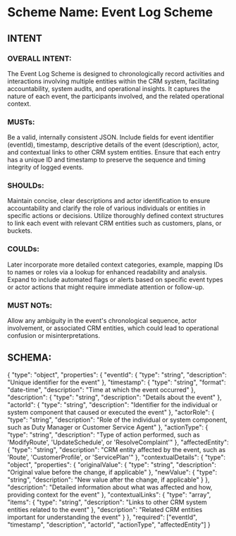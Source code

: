 # Scheme Name: Event Log Scheme

## INTENT
### OVERALL INTENT:

The Event Log Scheme is designed to chronologically record activities and interactions involving multiple entities within the CRM system, facilitating accountability, system audits, and operational insights. It captures the nature of each event, the participants involved, and the related operational context.

### MUSTs:

Be a valid, internally consistent JSON.
Include fields for event identifier (eventId), timestamp, descriptive details of the event (description), actor, and contextual links to other CRM system entities.
Ensure that each entry has a unique ID and timestamp to preserve the sequence and timing integrity of logged events.

### SHOULDs:

Maintain concise, clear descriptions and actor identification to ensure accountability and clarify the role of various individuals or entities in specific actions or decisions.
Utilize thoroughly defined context structures to link each event with relevant CRM entities such as customers, plans, or buckets.

### COULDs:

Later incorporate more detailed context categories, example, mapping IDs to names or roles via a lookup for enhanced readability and analysis.
Expand to include automated flags or alerts based on specific event types or actor actions that might require immediate attention or follow-up.

### MUST NOTs:

Allow any ambiguity in the event's chronological sequence, actor involvement, or associated CRM entities, which could lead to operational confusion or misinterpretations.

## SCHEMA:

{
  "type": "object",
  "properties": {
    "eventId": {
      "type": "string",
      "description": "Unique identifier for the event"
    },
    "timestamp": {
      "type": "string",
      "format": "date-time",
      "description": "Time at which the event occurred"
    },
    "description": {
      "type": "string",
      "description": "Details about the event"
    },
    "actorId": {
      "type": "string",
      "description": "Identifier for the individual or system component that caused or executed the event"
    },
    "actorRole": {
      "type": "string",
      "description": "Role of the individual or system component, such as Duty Manager or Customer Service Agent"
    },
    "actionType": {
      "type": "string",
      "description": "Type of action performed, such as 'ModifyRoute', 'UpdateSchedule', or 'ResolveComplaint'"
    },
    "affectedEntity": {
      "type": "string",
      "description": "CRM entity affected by the event, such as 'Route', 'CustomerProfile', or 'ServicePlan'"
    },
    "contextualDetails": {
      "type": "object",
      "properties": {
        "originalValue": {
          "type": "string",
          "description": "Original value before the change, if applicable"
        },
        "newValue": {
          "type": "string",
          "description": "New value after the change, if applicable"
        }
      },
      "description": "Detailed information about what was affected and how, providing context for the event"
    },
    "contextualLinks": {
      "type": "array",
      "items": {
        "type": "string",
        "description": "Links to other CRM system entities related to the event"
      },
      "description": "Related CRM entities important for understanding the event"
    }
  },
  "required": ["eventId", "timestamp", "description", "actorId", "actionType", "affectedEntity"]
}